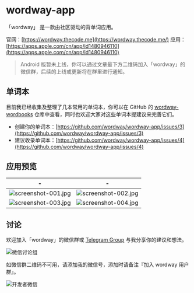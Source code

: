 # wordway-app

「wordway」 是一款由社区驱动的背单词应用。

官网：[https://wordway.thecode.me](https://wordway.thecode.me/)
应用：[https://apps.apple.com/cn/app/id1480946110](https://apps.apple.com/cn/app/id1480946110)

> Android 版暂未上线，你可以通过文章最下方二维码加入「wordway」的微信群，后续的上线或更新将在群里进行通知。

## 单词本

目前我已经收集及整理了几本常用的单词本，你可以在 GitHub 的 [wordway-wordbooks](https://github.com/wordway/wordway-wordbooks) 仓库中查看，同时也欢迎大家对这些单词本提建议来完善它们。

- 创建你的单词本：[https://github.com/wordway/wordway-app/issues/3](https://github.com/wordway/wordway-app/issues/3)
- 建议收录单词本：[https://github.com/wordway/wordway-app/issues/4](https://github.com/wordway/wordway-app/issues/4)

## 应用预览

| - | - |
| :---: | :---: |
| ![screenshot-001.jpg](https://wordway-storage.thecode.me/screenshots/screenshot-001.jpg?imageView2/2/w/375/format/png) | ![screenshot-002.jpg](https://wordway-storage.thecode.me/screenshots/screenshot-002.jpg?imageView2/2/w/375/format/png) |
| ![screenshot-003.jpg](https://wordway-storage.thecode.me/screenshots/screenshot-002.jpg?imageView2/2/w/375/format/png) | ![screenshot-004.jpg](https://wordway-storage.thecode.me/screenshots/screenshot-004.jpg?imageView2/2/w/375/format/png) |

## 讨论

欢迎加入「wordway」的微信群或 [Telegram Group](https://t.me/wordway) 与我分享你的建议和想法。

![微信讨论组](https://wordway-storage.thecode.me/screenshots/wechat_group_qrcode.jpeg?imageView2/2/w/280/format/png)

如微信群二维码不可用，请添加我的微信号，添加时请备注『加入 wordway 用户群』。

![开发者微信](https://wordway-storage.thecode.me/screenshots/wechat_qrcode.png?imageView2/2/w/280/format/png)
